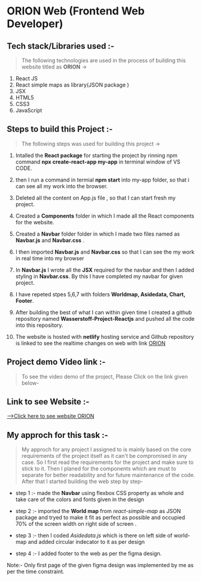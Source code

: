 # ORION Web (Frontend Web Developer)

## Tech stack/Libraries used :-

> The following technologies are used in the process of building this website titled as **ORION** ->

1. React JS
2. React simple maps as library(JSON package )
3. JSX
4. HTML5
5. CSS3
6. JavaScript

## Steps to build this Project :-

> The following steps was used for building this project ->

1. Intalled the **React package** for starting the project by rinning npm command **npx create-react-app my-app** in terminal window of VS CODE.

2. then I run a command in termial **npm start** into my-app folder, so that i can see all my work into the browser.

3. Deleted all the content on App.js file , so that I can start fresh my project.

4. Created a **Components** folder in which I made all the React components for the website.

5. Created a **Navbar** folder folder in which I made two files named as **Navbar.js** and **Navbar.css** .
6. I then imported **Navbar.js** and **Navbar.css** so that I can see the my work in real time into my browser

7. In **Navbar.js** I wrote all the **JSX** required for the navbar and then I added styling in **Navbar.css**. By this I have completed my navbar for given project.

8. I have repeted stpes 5,6,7 with folders **Worldmap, Asidedata, Chart, Footer**.

9. After building the best of what I can within given time I created a github repository named **Wasserstoff-Project-Reactjs** and pushed all the code into this repository.

10. The website is hosted with **netlify** hosting service and Github repository is linked to see the realtime changes on web with link [ORION](https://wasserstoff-orion-reactjs-project2023.netlify.app/)

## Project demo Video link :- 
>To see the video demo of the project, Please Click on the link given below- 



## Link to see Website :-

[-->Click here to see website ORION](https://wasserstoff-orion-reactjs-project2023.netlify.app/)


## My approch for this task :-
>My approch for any project I assigned to is mainly based on the core requirements of the project itself as it can't be compromised in any case. So I first read the requirements for the project and make sure to stick to it.
Then I planed for the components which are must to separate for better readability and for future maintenance of the code. After that I started building the web step by step-

- step 1 :- made the **Navbar** using  flexbox CSS property as whole and take care of the colors and fonts given in the design 

- step 2 :- imported the **World map** from *react-simple-map* as JSON package and tryed to make it fit as perfect as possible and occupied 70% of the screen width on right side of screen .

- step 3 :- then I coded *Asidedata.js* which is there on left side of world-map and added circular indecator to it as per design 

- step 4 :- I added footer to the web as per the figma design.

Note:- Only first page of the given figma design was implemented by me as per the time constraint.
